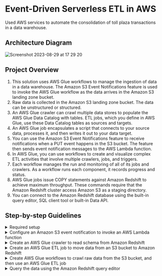 # Event-Driven Serverless ETL in AWS
Used AWS services to automate the consolidation of toll plaza transactions in a data warehouse.

## Architecture Diagram

![Screenshot 2023-08-29 at 17 29 20](https://github.com/martins-jean/Event-Driven-Serverless-ETL-in-AWS/assets/118685801/729e6e8f-2662-4a56-82da-a90a5b956eb4)

## Project Overview
1. This solution uses AWS Glue workflows to manage the ingestion of data in a data warehouse. The Amazon S3 Event Notifications feature is used to invoke the AWS Glue workflow as the data arrives in the Amazon S3 landing zone bucket.
2. Raw data is collected in the Amazon S3 landing zone bucket. The data can be unstructured or structured.
3. An AWS Glue crawler can crawl multiple data stores to populate the AWS Glue Data Catalog with tables. ETL jobs, which you define in AWS Glue, use these Data Catalog tables as sources and targets.
4. An AWS Glue job encapsulates a script that connects to your source data, processes it, and then writes it out to your data target.
5. You can use the Amazon S3 Event Notifications feature to receive notifications when a PUT event happens in the S3 bucket. The feature then sends event notification messages to the AWS Lambda function.
6. In AWS Glue, you can use workflows to create and visualize complex ETL activities that involve multiple crawlers, jobs, and triggers.
7. Each workflow manages the run and monitoring of all of its jobs and crawlers. As a workflow runs each component, it records progress and status.
8. AWS Glue jobs issue COPY statements against Amazon Redshift to achieve maximum throughput. These commands require that the Amazon Redshift cluster access Amazon S3 as a staging directory.
9. You can connect to the Amazon Redshift database using the built-in query editor, SQL client tool or built-in Data API.

## Step-by-step Guidelines
<details>
  <summary>Required setup</summary>
  1. Download the query included in the "create_table.txt" file. <br>
  2. In S3, create a landing bucket and a staging bucket. <br>
  3. Upload the "sample_data_toll_application.json" file to your landing bucket. <br>
</details>

<details>
  <summary>Configure an Amazon S3 event notification to invoke an AWS Lambda function</summary>
  1. Click on your S3 staging bucket and go to the Properties tab. <br>
  2. Scroll down to Event Notifications and click on "create event notification". <br>
  3. Use the following configurations: <br>
    Name: s3Events <br>
    Suffix: .json <br>
    Under Object Creation, choose Put
</details>

<details>
  <summary>Create an AWS Glue crawler to read schema from Amazon Redshift</summary>
</details>

<details>
  <summary>Create an AWS Glue ETL job to move data from an S3 bucket to Amazon Redshift</summary>
</details>

<details>
  <summary>Create AWS Glue workflows to crawl raw data from the S3 bucket, and then use an AWS Glue ETL job</summary>
</details>

<details>
  <summary>Query the data using the Amazon Redshift query editor</summary>
</details>
